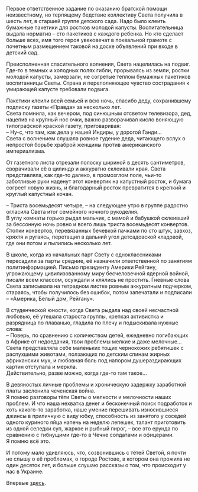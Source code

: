 Первое ответственное задание по оказанию братской помощи неизвестному, но терпящему бедствие коллективу Света получила в шесть лет, в старшей группе детского сада. Надо было клеить бумажные пакетики для ростков молодой капусты. Воспитательница выдала норматив – сто пакетиков с каждого ребенка. Но кто сделает больше всех, имя того героя увековечат в похвальной грамоте с почетным размещением таковой на доске объявлений при входе в детский сад.

Преисполненная спасительного волнения, Света нацелилась на подвиг. Где-то в темных и холодных полях гибли, прорываясь из земли, ростки молодой капусты, замерзали, не согретые теплом бумажных пакетиков воспитанницы Светы. Страна и переполняющее чувство сострадания к умирающей капусте требовали подвига.

Пакетики клеили всей семьей и всю ночь, спасибо деду, сохранившему подписку газеты «Правда» за несколько лет.  
Света помнила, как вечером, под синюшным отсветом телевизора, дед, нацепив на крупный нос очки, важно разворачивал кисло воняющую типографской краской газету, приговаривая:  
– Ну-с, что там, как дела у нашей Индиры, у дорогой Ганди…  
Света с волнением слушала ровное гудение деда, читающего вслух о непростой борьбе храброй женщины против американского империализма.

От газетного листа отрезали полоску шириной в десять сантиметров, сворачивали её в цилиндр и аккуратно склеивали края. Света представляла, как где-то далеко, в промозглом поле, чьи-то заботливые руки наденут этот конвертик на капустный росток, и бумага согреет новую жизнь, и благодарный росток превратится в крепкий и круглый капустный кочан.

– Триста восемьдесят четыре, – на следующее утро в группе радостно огласила Света итог семейного ночного рукоделия.  
В углу комнаты горько рыдал мальчик, с мамой и бабушкой склеивший за бессонную ночь ровно и всего лишь триста восемьдесят конвертов.  
Стопки конвертов, перевязанных бечевкой пачками по сто штук, завхоз, кряхтя и ругаясь, перетащил в дальний угол детсадовской кладовой, где они потом и пылились несколько лет.

В школе, когда из начальных парт Свету с одноклассниками пересадили за парты средние, её назначили ответственной по занятиям политинформацией. Письмо президенту Америки Рейгану, угрожающему цивилизованному миру бесчеловечной ядерной войной, писали всем классом, осуждали и клялись не простить. Гневные слова Света записывала на тетрадном листке ровным аккуратным подчерком, стараясь, чтобы получилось без ошибок, потом запечатали и подписали – «Америка, Белый дом, Рейгану».

В студенческой юности, когда Света рыдала над своей несчастной любовью, её утешала староста группы, крепкая активистка и разрядница по плаванью, гладила по плечу и подыскивала нужные слова:  
– Поверь, по сравнению с количеством детей, ежедневно погибающих в Африке от недоедания, твои проблемы мелкие и даже мелочные…  
Света представляла себе маленьких тощих чернокожих ребятишек с распухшими животами, ползающих по детским спинам жирных африканских мух, и любовная боль под напором душераздирающих картин отступала и меркла.  
Действительно, разве можно, когда где-то там такое…

В девяностых личные проблемы и хроническую задержку заработной платы заслонила чеченская война.  
Я помню разговоры тёти Светы о мелкости и мелочности наших проблем. И что наша нехватка денег и бесконечный поиск подработок и хоть какого-то заработка, наше умение перешивать износившиеся джинсы в приличную с виду юбку, способность из занятого у соседей одного куриного яйца напечь на неделю лепешек, талант приготовить из одной селедки суп, жаркое и рыбный пирог, – все это ерунда по сравнению с гибнущими где-то в Чечне солдатами и офицерами.  
Я помню всё это.

И потому мало удивляюсь, что, созвонившись с тётей Светой, я почти не слышу о её проблемах, о городе Ростове, в котором она прожила не один десяток лет, и больше слушаю рассказы о том, что происходит у нас в Украине.

Впервые [здесь](https://www.facebook.com/permalink.php?story_fbid=197738960565315&id=100009876378400).  

